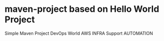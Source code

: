 # maven-project based on Hello World Project

Simple Maven Project
DevOps World
AWS INFRA Support
AUTOMATION
